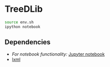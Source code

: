 # TreeDLib

```bash
source env.sh
ipython notebook
```

## Dependencies
* _For notebook functionality:_ [Jupyter notebook](http://jupyter.readthedocs.org/en/latest/install.html)
* [lxml](http://lxml.de/)
